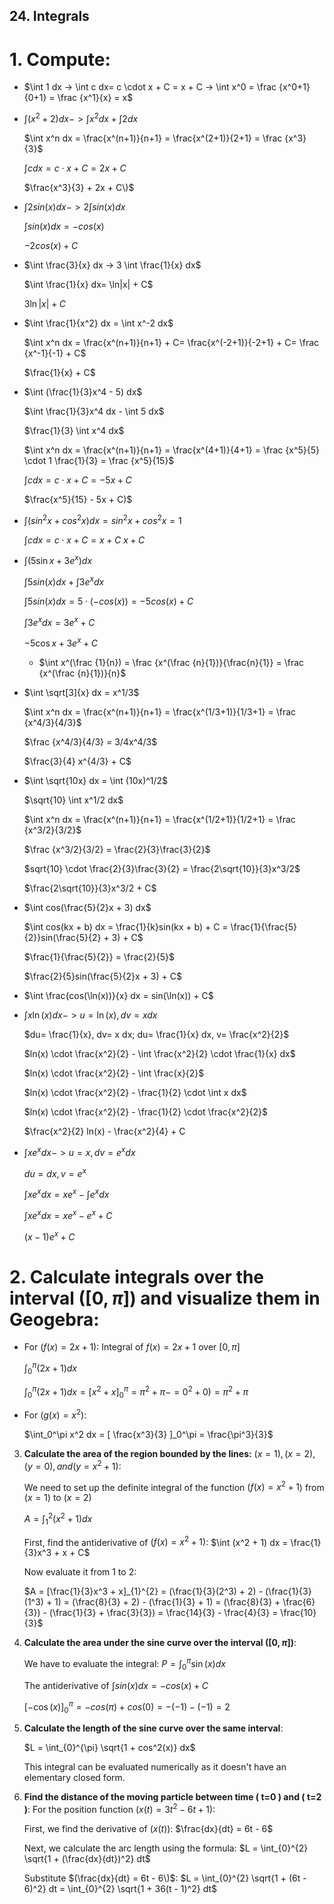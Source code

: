 ## 24. Integrals

# 1. **Compute:**
   - $\int 1 dx -> \int c dx= c \cdot x + C = x + C -> \int x^0 = \frac {x^0+1}{0+1} = \frac {x^1}{x} = x$

   - $\int (x^2 + 2) dx -> \int x^2 dx + \int 2 dx$

     $\int x^n dx = \frac{x^(n+1)}{n+1} = \frac{x^(2+1)}{2+1} = \frac {x^3}{3}$

     $\int c dx= c \cdot x + C = 2x + C$

     $\frac{x^3}{3} + 2x + C\)$

   - $\int 2sin(x) dx -> 2 \int sin(x) dx$

     $\int sin(x) dx = -cos(x)$

     $-2cos(x) + C$

   - $\int \frac{3}{x} dx -> 3 \int \frac{1}{x} dx$
	
     $\int \frac{1}{x} dx= \ln|x| + C$
	
     $3\ln|x| + C$

   - $\int \frac{1}{x^2} dx = \int x^-2 dx$

     $\int x^n dx = \frac{x^(n+1)}{n+1} + C= \frac{x^(-2+1)}{-2+1} + C= \frac {x^-1}{-1} + C$
	
     $\frac{1}{x} + C$

   - $\int (\frac{1}{3}x^4 - 5) dx$  

     $\int \frac{1}{3}x^4 dx - \int 5 dx$
	
     $\frac{1}{3} \int x^4 dx$

     $\int x^n dx = \frac{x^(n+1)}{n+1} = \frac{x^(4+1)}{4+1} = \frac {x^5}{5} \cdot 1 \frac{1}{3} = \frac {x^5}{15}$

     $\int c dx= c \cdot x + C =-5x + C$

     $\frac{x^5}{15} - 5x + C)$

   - $\int (sin^2 x + cos^2 x) dx = sin^2 x + cos^2 x = 1$

     $\int c dx= c \cdot x + C = x + C$
     $x + C$

   - $\int (5 \sin x + 3e^x) dx$

     $\int 5sin(x) dx + \int 3e^x dx$
    
     $\int 5sin(x) dx = 5 \cdot (-cos(x)) = -5cos(x) + C$
	
     $\int 3e^x dx = 3e^x + C$
	
     $-5 \cos x + 3e^x + C$

     * $\int x^(\frac {1}{n}) = \frac {x^(\frac {n}{1})}{\frac{n}{1}} = \frac {x^(\frac {n}{1})}{n}$

   - $\int \sqrt[3]{x} dx = x^1/3$

     $\int x^n dx = \frac{x^(n+1)}{n+1} = \frac{x^(1/3+1)}{1/3+1} = \frac {x^4/3}{4/3}$

     $\frac {x^4/3}{4/3} = 3/4x^4/3$

     $\frac{3}{4} x^{4/3} + C$

   - $\int \sqrt{10x} dx = \int (10x)^1/2$

     $\sqrt{10} \int x^1/2 dx$
	
     $\int x^n dx = \frac{x^(n+1)}{n+1} = \frac{x^(1/2+1)}{1/2+1} = \frac {x^3/2}{3/2}$
	
     $\frac {x^3/2}{3/2} = \frac{2}{3}\frac{3}{2}$
	
     $sqrt{10} \cdot \frac{2}{3}\frac{3}{2} = \frac{2\sqrt{10}}{3}x^3/2$
	
     $\frac{2\sqrt{10}}{3}x^3/2 + C$

   - $\int cos(\frac{5}{2}x + 3) dx$

     $\int cos(kx + b) dx = \frac{1}{k}sin(kx + b) + C = \frac{1}{\frac{5}{2}}sin(\frac{5}{2} + 3) + C$

     $\frac{1}{\frac{5}{2}} = \frac{2}{5}$
	
     $\frac{2}{5}sin(\frac{5}{2}x + 3) + C$

   - $\int \frac{cos(\ln(x))}{x} dx = sin(\ln(x)) + C$

   - $\int x \ln(x) dx -> u= \ln(x), dv= x dx$

     $du= \frac{1}{x}, dv= x dx; du= \frac{1}{x} dx, v= \frac{x^2}{2}$
	
     $ln(x) \cdot \frac{x^2}{2} - \int \frac{x^2}{2} \cdot \frac{1}{x} dx$
	
     $ln(x) \cdot \frac{x^2}{2} - \int \frac{x}{2}$
	
     $ln(x) \cdot \frac{x^2}{2} - \frac{1}{2} \cdot \int x dx$
	
     $ln(x) \cdot \frac{x^2}{2} - \frac{1}{2} \cdot \frac{x^2}{2}$

     $\frac{x^2}{2} ln(x) - \frac{x^2}{4} + C

   - $\int x e^x dx -> u=x, dv= e^x dx$
	
     $du= dx, v= e^x$
	
     $\int xe^x dx= xe^x - \int e^x dx$
	
     $\int xe^x dx= xe^x - e^x +C$
	
     $(x - 1) e^x + C$



# 2. **Calculate integrals over the interval $([0, \pi])$ and visualize them in Geogebra:**

   - For $(f(x) = 2x + 1)$: Integral of $f(x) = 2x + 1$ over $[0, π]$ 

     $\int_{0}^{\pi} (2x + 1) dx$

     $\int_0^\pi (2x + 1) dx = [ x^2 + x ]_0^\pi = \pi^2 + \pi - =0^2 + 0) = \pi^2 + \pi$


   - For $(g(x) = x^2)$:
     
     $\int_0^\pi x^2 dx = [ \frac{x^3}{3} ]_0^\pi = \frac{\pi^3}{3}$



3. **Calculate the area of the region bounded by the lines:**
   $(x = 1), (x = 2), (y = 0), and (y = x^2 + 1)$:
   
    We need to set up the definite integral of the function $(f(x) = x^2 + 1$) from $(x = 1)$ to $(x = 2)$

    $A = \int_{1}^{2} (x^2 + 1) dx$
   
    First, find the antiderivative of $(f(x) = x^2 + 1)$: $\int (x^2 + 1) dx = \frac{1}{3}x^3 + x + C$

    Now evaluate it from 1 to 2: 

	$A = [\frac{1}{3}x^3 + x]_{1}^{2} = (\frac{1}{3}(2^3) + 2) - (\frac{1}{3}(1^3) + 1) = (\frac{8}{3} + 2) - (\frac{1}{3} + 1) = (\frac{8}{3} + \frac{6}{3}) - (\frac{1}{3} + \frac{3}{3}) = \frac{14}{3} - \frac{4}{3} = \frac{10}{3}$



4. **Calculate the area under the sine curve over the interval $([0, \pi])$**:
   
   We have to evaluate the integral: $P = \int_0^\pi \sin(x) dx$

   The antiderivative of $\int sin(x) dx = -cos(x) + C$

	$[-\cos(x)]_0^\pi = -cos(\pi) + cos(0) = -(-1) - (-1) = 2$


5. **Calculate the length of the sine curve over the same interval**:
   
   $L = \int_{0}^{\pi} \sqrt{1 + cos^2(x)} dx$

   This integral can be evaluated numerically as it doesn't have an elementary closed form.


6. **Find the distance of the moving particle between time \( t=0 \) and \( t=2 \)**:
   For the position function $( x(t) = 3t^2 - 6t + 1)$:
   

   First, we find the derivative of $(x(t))$: $\frac{dx}{dt} = 6t - 6$

   Next, we calculate the arc length using the formula: $L = \int_{0}^{2} \sqrt{1 + (\frac{dx}{dt})^2} dt$

   Substitute $(\frac{dx}{dt} = 6t - 6\)$: $L = \int_{0}^{2} \sqrt{1 + (6t - 6)^2} dt = \int_{0}^{2} \sqrt{1 + 36(t - 1)^2} dt$


